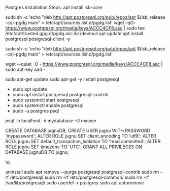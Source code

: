 Postgres installation 
Steps:
apt install lsb-core

sudo sh -c 'echo "deb http://apt.postgresql.org/pub/repos/apt $(lsb_release -cs)-pgdg main" > /etc/apt/sources.list.d/pgdg.list'
wget -qO- https://www.postgresql.org/media/keys/ACCC4CF8.asc | sudo tee /etc/apt/trusted.gpg.d/pgdg.asc &>/dev/null
apt update
apt install postgresql postgresql-client -y

sudo sh -c 'echo "deb http://apt.postgresql.org/pub/repos/apt $(lsb_release -cs)-pgdg main" > /etc/apt/sources.list.d/pgdg.list'

wget --quiet -O - https://www.postgresql.org/media/keys/ACCC4CF8.asc | sudo apt-key add -

sudo apt-get update
sudo apt-get -y install postgresql



- sudo apt update
- sudo apt install postgresql postgresql-contrib
- sudo systemctl start postgresql
- sudo systemctl enable postgresql
- sudo -u postgres psql

psql -h localhost -d mydatabase -U myuser



CREATE DATABASE jugnuDB;
CREATE USER jugnu WITH PASSWORD 'mypassword';
ALTER ROLE jugnu SET client_encoding TO 'utf8';
ALTER ROLE jugnu SET default_transaction_isolation TO 'read committed';
ALTER ROLE jugnu SET timezone TO 'UTC';
GRANT ALL PRIVILEGES ON DATABASE jugnuDB TO jugnu;


\q




uninstall 
sudo apt remove --purge postgresql postgresql-contrib
sudo rm -rf /etc/postgresql/
sudo rm -rf /etc/postgresql-common/
sudo rm -rf /var/lib/postgresql/
sudo userdel -r postgres
sudo apt autoremove



